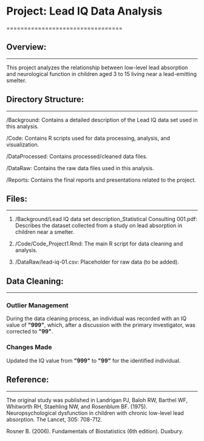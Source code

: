 
# Project: Lead IQ Data Analysis
=================================

## Overview:
---------
This project analyzes the relationship between low-level lead absorption and 
neurological function in children aged 3 to 15 living near a lead-emitting smelter.


## Directory Structure:
--------------------
/Background:
    Contains a detailed description of the Lead IQ data set used in this analysis.
    
/Code:
    Contains R scripts used for data processing, analysis, and visualization.
    
/DataProcessed:
   Contains processed/cleaned data files.    
   
/DataRaw:
    Contains the raw data files used in this analysis.

/Reports:
    Contains the final reports and presentations related to the project.
    
## Files:
------
1. /Background/Lead IQ data set description_Statistical Consulting 001.pdf:
    Describes the dataset collected from a study on lead absorption in children near a smelter.
    
2. /Code/Code_Project1.Rmd:
    The main R script for data cleaning and analysis.
    
3. /DataRaw/lead-iq-01.csv:
    Placeholder for raw data (to be added).


## Data Cleaning:
------

### Outlier Management
During the data cleaning process, an individual was recorded with an IQ value of **"999"**, 
which, after a discussion with the primary investigator, was corrected to **"99"**. 

### Changes Made
Updated the IQ value from **"999"** to **"99"** for the identified individual.


## Reference:
------
The original study was published in Landrigan PJ, Baloh RW, Barthel WF, 
Whitworth RH, Staehling NW, and Rosenblum BF. (1975). 
Neuropsychological dysfunction in children with chronic low-level lead absorption.
The Lancet, 305: 708-712.

Rosner B. (2006). Fundamentals of Biostatistics (6th edition). Duxbury.

